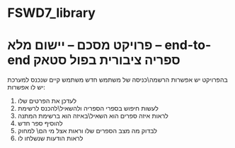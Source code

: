 # FSWD7_library
# פרויקט מסכם – יישום מלא – end-to-end ספריה ציבורית בפול סטאק 
בהפרויקט יש אפשרות הרשמה\כניסה של משתמש חדש
משתמש קיים שנכנס למערכת יש לו אפשרות:
1. לעדכן את הפרטים שלו
2. לעשות חיפוש בספרי הספריה ולהשאיל\להכנס לרשימת 
3. לראות איזה ספרים הוא השאיל\באיזה הוא ברשימת המתנה
4. להוסיף ספר חדש
5. לבדוק מה מצב הספרים שלו וראות אצל מי הם\ למחוק
6. לראות הודעות שנשלחו לו
